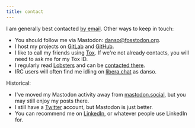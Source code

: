 ```yaml
---
title: contact
---
```


I am generally best contacted [by email](mailto:contact@danso.ca). Other ways to keep in touch:

* You should follow me via Mastodon: [danso@fosstodon.org](https://fosstodon.org/@danso).
* I host my projects on [GitLab](https://gitlab.com/danso) and [GitHub](https://github.com/ninedotnine).
* I like to call my friends using [Tox](https://tox.chat). If we're not already contacts, you will need to ask me for my Tox ID.
* I regularly read [Lobsters](https://lobste.rs/) and can be [contacted there](https://lobste.rs/u/danso).
* IRC users will often find me idling on [libera.chat](https://libera.chat/) as danso.

Historical:

* I've moved my Mastodon activity away from [mastodon.social](https://mastodon.social/@danso), but you may still enjoy my posts there.
* I still have a [Twitter](https://twitter.com/ninedotnine) account, but Mastodon is just better.
* You can recommend me on [LinkedIn](https://www.linkedin.com/in/dan-soucy-25b454101/), or whatever people use LinkedIn for.
